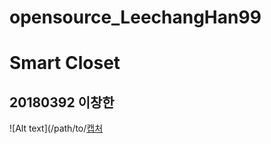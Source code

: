 # opensource_LeechangHan99
Smart Closet
============

20180392 이창한
----------------
![Alt text](/path/to/[캡처](https://user-images.githubusercontent.com/89891838/139519741-4a226cb9-c45d-45d3-a96d-dd19c3707917.PNG)

